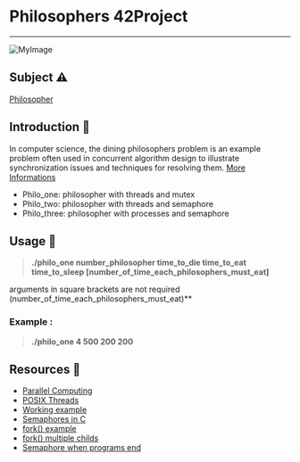 # Philosophers 42Project
----------------------------------
![MyImage](https://media.giphy.com/media/eLudircQfgGEU/giphy.gif)

## Subject :warning:

[Philosopher](https://cdn.intra.42.fr/pdf/pdf/13835/en.subject.pdf)


## Introduction :ticket: 
In computer science, the dining philosophers problem is an example problem often used in concurrent algorithm design to illustrate synchronization issues and techniques for resolving them.
[More Informations](https://en.wikipedia.org/wiki/Dining_philosophers_problem)
* Philo_one: philosopher with threads and mutex
* Philo_two: philosopher with threads and semaphore
* Philo_three: philosopher with processes and semaphore


## Usage :musical_keyboard:
> **./philo_one number_philosopher time_to_die time_to_eat time_to_sleep [number_of_time_each_philosophers_must_eat]**

arguments in square brackets are not required (number_of_time_each_philosophers_must_eat)**

### Example :
> **./philo_one 4 500 200 200**

## Resources :calendar:

* [Parallel Computing](https://computing.llnl.gov/tutorials/parallel_comp/)
* [POSIX Threads](https://computing.llnl.gov/tutorials/pthreads/)
* [Working example](https://timmurphy.org/2010/05/04/pthreads-in-c-a-minimal-working-example/)
* [Semaphores in C](http://greenteapress.com/thinkos/html/thinkos012.html)
* [fork() example](https://timmurphy.org/2014/04/26/using-fork-in-cc-a-minimum-working-example/)
* [fork() multiple childs](https://stackoverflow.com/questions/876605/multiple-child-process)
* [Semaphore when programs end](https://stackoverflow.com/questions/9537068/sem-close-vs-sem-unlink-when-process-terminates)



